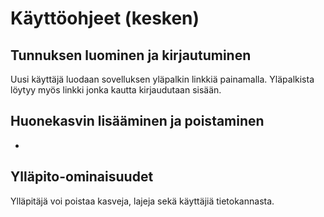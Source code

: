 # Käyttöohjeet (kesken)

## Tunnuksen luominen ja kirjautuminen
Uusi käyttäjä luodaan sovelluksen yläpalkin linkkiä painamalla. Yläpalkista löytyy myös linkki jonka kautta kirjaudutaan sisään.

## Huonekasvin lisääminen ja poistaminen
-


## Ylläpito-ominaisuudet

Ylläpitäjä voi poistaa kasveja, lajeja sekä käyttäjiä tietokannasta. 